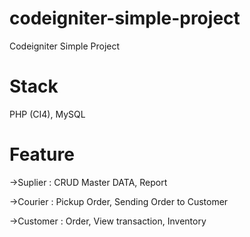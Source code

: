 # codeigniter-simple-project
Codeigniter Simple Project

# Stack
PHP (CI4), MySQL

# Feature 
->Suplier : CRUD Master DATA, Report

->Courier : Pickup Order, Sending Order to Customer

->Customer : Order, View transaction, Inventory
